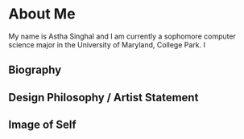 # About Me 
My name is Astha Singhal and I am currently a sophomore computer science major in the University of Maryland, College Park. I 
## Biography
## Design Philosophy / Artist Statement
## Image of Self
